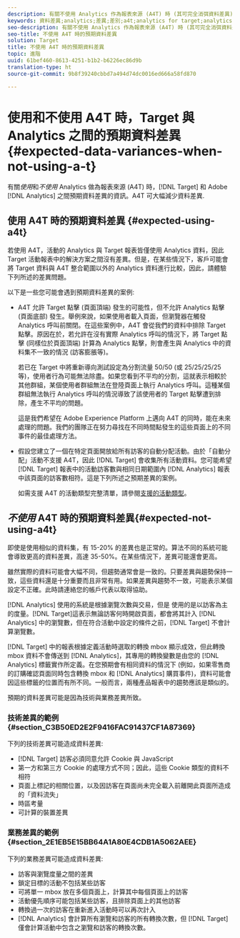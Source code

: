 ```yaml
---
description: 有關不使用 Analytics 作為報表來源 (A4T) 時 (其可完全消弭資料差異)，Target 和 Adobe Analytics 之間預期資料差異的資訊。
keywords: 資料差異;analytics;差異;差別;a4t;analytics for target;analytics 作為報表來源
seo-description: 有關不使用 Analytics 作為報表來源 (A4T) 時 (其可完全消弭資料差異)，Target 和 Adobe Analytics 之間預期資料差異的資訊。
seo-title: 不使用 A4T 時的預期資料差異
solution: Target
title: 不使用 A4T 時的預期資料差異
topic: 進階
uuid: 61bef460-8613-4251-b1b2-b6226ec86d9b
translation-type: ht
source-git-commit: 9b8f39240cbbd7a494d74dc0016ed666a58fd870

---
```



# 使用和不使用 A4T 時，Target 與 Analytics 之間的預期資料差異{#expected-data-variances-when-not-using-a-t}

有關*使用*和*不使用* Analytics 做為報表來源 (A4T) 時，[!DNL Target] 和 Adobe [!DNL Analytics] 之間預期資料差異的資訊。A4T 可大幅減少資料差異.

## 使用 A4T 時的預期資料差異 {#expected-using-a4t}

若使用 A4T，活動的 Analytics 與 Target 報表皆僅使用 Analytics 資料，因此 Target 活動報表中的解決方案之間沒有差異。但是，在某些情況下，客戶可能會將 Target 資料與 A4T 整合範圍以外的 Analytics 資料進行比較，因此，請體驗下列所述的差異問題。

以下是一些您可能會遇到預期資料差異的案例:

* A4T 允許 Target 點擊 (頁面頂端) 發生的可能性，但不允許 Analytics 點擊 (頁面底部) 發生。舉例來說，如果使用者載入頁面，但瀏覽器在觸發 Analytics 呼叫前關閉。在這些案例中，A4T 會從我們的資料中排除 Target 點擊。原因在於，若允許在沒有實際 Analytics 呼叫的情況下，將 Target 點擊 (同樣位於頁面頂端) 計算為 Analytics 點擊，則會產生與 Analytics 中的資料集不一致的情況 (訪客膨脹等)。

   若已在 Target 中將重新導向測試設定為分割流量 50/50 (或 25/25/25/25 等)，使用者行為可能無法除盡。如果您看到不平均的分割，這就表示相較於其他群組，某個使用者群組無法在登陸頁面上執行 Analytics 呼叫。這種某個群組無法執行 Analytics 呼叫的情況導致了該使用者的 Target 點擊遭到排除，產生不平均的問題。

   這是我們希望在 Adobe Experience Platform 上邁向 A4T 的同時，能在未來處理的問題。我們的團隊正在努力尋找在不同時間點發生的這些頁面上的不同事件的最佳處理方法。

* 假設您建立了一個在特定頁面開放給所有訪客的自動分配活動。由於「自動分配」活動不支援 A4T，因此 [!DNL Target] 會收集所有活動資料。您可能希望 [!DNL Target] 報表中的活動訪客數與相同日期範圍內 [!DNL Analytics] 報表中該頁面的訪客數相符。這是下列所述之預期差異的案例。

   如需支援 A4T 的活動類型完整清單，請參閱[支援的活動類型](../../c-integrating-target-with-mac/a4t/a4t.md#section_F487896214BF4803AF78C552EF1669AA)。

## *不使用* A4T 時的預期資料差異{#expected-not-using-a4t}

即使是使用相似的資料集，有 15-20% 的差異也是正常的。算法不同的系統可能會導致更高的資料差異，高達 35-50%。在某些情況下，差異可能還會更高。

雖然實際的資料可能會大幅不同，但趨勢通常會是一致的。只要差異與趨勢保持一致，這些資料還是十分重要而且非常有用。如果差異與趨勢不一致，可能表示某個設定不正確。此時請連絡您的帳戶代表以取得協助。

[!DNL Analytics] 使用的系統是根據瀏覽次數與交易，但是 使用的是以訪客為主的度量。[!DNL Target]這表示無論訪客何時開啟頁面，都會將其計入 [!DNL Analytics] 中的瀏覽數，但在符合活動中設定的條件之前，[!DNL Target] 不會計算瀏覽數。

[!DNL Target] 中的報表根據定義活動時選取的轉換 mbox 顯示成效，但此轉換 mbox 資料不會傳送到 [!DNL Analytics]，其專用的轉換變數是由您的 [!DNL Analytics] 標籤實作所定義。在您預期會有相同資料的情況下 (例如，如果零售商的訂購確認頁面同時包含轉換 mbox 和 [!DNL Analytics] 購買事件)，資料可能會因這些標籤的位置而有所不同。一般而言，兩種產品報表中的趨勢應該是類似的。

預期的資料差異可能是因為技術與業務差異所致。

### 技術差異的範例{#section_C3B50ED2E2F9416FAC91437CF1A87369}

下列的技術差異可能造成資料差異:

* [!DNL Target] 訪客必須同意允許 Cookie 與 JavaScript
* 第一方和第三方 Cookie 的處理方式不同；因此，這些 Cookie 類型的資料不相符
* 頁面上標記的相關位置，以及因訪客在頁面尚未完全載入前離開此頁面所造成的「資料流失」
* 時區考量
* 可計算的裝置差異

### 業務差異的範例{#section_2E1EB5E15BB64A1A80E4CDB1A5062AEE}

下列的業務差異可能造成資料差異:

* 訪客與瀏覽度量之間的差異
* 鎖定目標的活動不包括某些訪客
* 可將單一 mbox 放在多個頁面上，計算其中每個頁面上的訪客
* 活動優先順序可能包括某些訪客，且排除頁面上的其他訪客
* 轉換過一次的訪客在重新進入活動時可以再次計入
* [!DNL Analytics] 會計算所有瀏覽和訪客的所有轉換次數，但 [!DNL Target] 僅會計算活動中包含之瀏覽和訪客的轉換次數。
